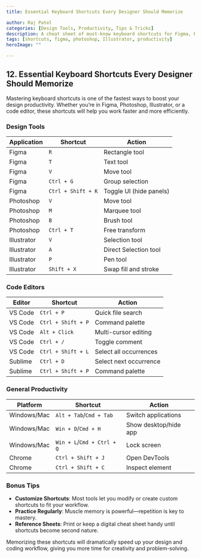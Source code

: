 ```yaml
---
title: Essential Keyboard Shortcuts Every Designer Should Memorize

author: Raj Patel
categories: [Design Tools, Productivity, Tips & Tricks]
description: A cheat sheet of must-know keyboard shortcuts for Figma, Photoshop, Illustrator, and code editors to speed up your workflow.
tags: [shortcuts, figma, photoshop, Illustrator, productivity]
heroImage: ""

---
```


## 12. Essential Keyboard Shortcuts Every Designer Should Memorize

Mastering keyboard shortcuts is one of the fastest ways to boost your design productivity. Whether you’re in Figma, Photoshop, Illustrator, or a code editor, these shortcuts will help you work faster and more efficiently.

### Design Tools

| Application | Shortcut           | Action                  |
| ----------- | ------------------ | ----------------------- |
| Figma       | `R`                | Rectangle tool          |
| Figma       | `T`                | Text tool               |
| Figma       | `V`                | Move tool               |
| Figma       | `Ctrl + G`         | Group selection         |
| Figma       | `Ctrl + Shift + K` | Toggle UI (hide panels) |
| Photoshop   | `V`                | Move tool               |
| Photoshop   | `M`                | Marquee tool            |
| Photoshop   | `B`                | Brush tool              |
| Photoshop   | `Ctrl + T`         | Free transform          |
| Illustrator | `V`                | Selection tool          |
| Illustrator | `A`                | Direct Selection tool   |
| Illustrator | `P`                | Pen tool                |
| Illustrator | `Shift + X`        | Swap fill and stroke    |

### Code Editors

| Editor  | Shortcut           | Action                 |
| ------- | ------------------ | ---------------------- |
| VS Code | `Ctrl + P`         | Quick file search      |
| VS Code | `Ctrl + Shift + P` | Command palette        |
| VS Code | `Alt + Click`      | Multi-cursor editing   |
| VS Code | `Ctrl + /`         | Toggle comment         |
| VS Code | `Ctrl + Shift + L` | Select all occurrences |
| Sublime | `Ctrl + D`         | Select next occurrence |
| Sublime | `Ctrl + Shift + P` | Command palette        |

### General Productivity

| Platform    | Shortcut                   | Action                |
| ----------- | -------------------------- | --------------------- |
| Windows/Mac | `Alt + Tab`/`Cmd + Tab`    | Switch applications   |
| Windows/Mac | `Win + D`/`Cmd + H`        | Show desktop/hide app |
| Windows/Mac | `Win + L`/`Cmd + Ctrl + Q` | Lock screen           |
| Chrome      | `Ctrl + Shift + J`         | Open DevTools         |
| Chrome      | `Ctrl + Shift + C`         | Inspect element       |

### Bonus Tips

- **Customize Shortcuts**: Most tools let you modify or create custom shortcuts to fit your workflow.
- **Practice Regularly**: Muscle memory is powerful—repetition is key to mastery.
- **Reference Sheets**: Print or keep a digital cheat sheet handy until shortcuts become second nature.

Memorizing these shortcuts will dramatically speed up your design and coding workflow, giving you more time for creativity and problem-solving.
